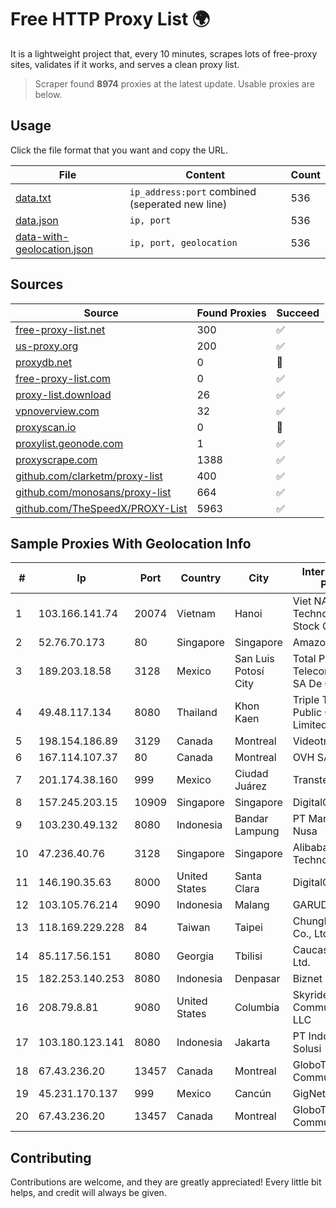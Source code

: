 
# Free HTTP Proxy List 🌍

It is a lightweight project that, every 10 minutes, scrapes lots of free-proxy sites, validates if it works, and serves a clean proxy list.


> Scraper found **8974** proxies at the latest update. Usable proxies are below.

## Usage

Click the file format that you want and copy the URL.


|File|Content|Count|
|----|-------|-----|
|[data.txt](https://raw.githubusercontent.com/themiralay/Proxy-List-World/master/data.txt)|`ip_address:port` combined (seperated new line)|536|
|[data.json](https://raw.githubusercontent.com/themiralay/Proxy-List-World/master/data.json)|`ip, port`|536|
|[data-with-geolocation.json](https://raw.githubusercontent.com/themiralay/Proxy-List-World/master/data-with-geolocation.json)|`ip, port, geolocation`|536|

## Sources

|Source|Found Proxies|Succeed|
|------|-------------|-------|
|[free-proxy-list.net](https://free-proxy-list.net)|300|✅|
|[us-proxy.org](https://www.us-proxy.org)|200|✅|
|[proxydb.net](http://proxydb.net)|0|🚫|
|[free-proxy-list.com](https://free-proxy-list.com/?page=&port=&type%5B%5D=http&type%5B%5D=https&up_time=0&search=Search)|0|✅|
|[proxy-list.download](https://www.proxy-list.download/HTTP)|26|✅|
|[vpnoverview.com](https://vpnoverview.com/privacy/anonymous-browsing/free-proxy-servers)|32|✅|
|[proxyscan.io](https://www.proxyscan.io)|0|🚫|
|[proxylist.geonode.com](https://proxylist.geonode.com/api/proxy-list?limit=300&page=1&sort_by=lastChecked&sort_type=desc&protocols=http,https)|1|✅|
|[proxyscrape.com](https://api.proxyscrape.com/v2/?request=displayproxies&protocol=http&timeout=10000&country=all&ssl=all&anonymity=all)|1388|✅|
|[github.com/clarketm/proxy-list](https://raw.githubusercontent.com/clarketm/proxy-list/master/proxy-list-raw.txt)|400|✅|
|[github.com/monosans/proxy-list](https://raw.githubusercontent.com/monosans/proxy-list/main/proxies/http.txt)|664|✅|
|[github.com/TheSpeedX/PROXY-List](https://raw.githubusercontent.com/TheSpeedX/PROXY-List/master/http.txt)|5963|✅|


## Sample Proxies With Geolocation Info

|#|Ip|Port|Country|City|Internet Service Provider|
|-|--|----|-------|----|-------------------------|
|1|103.166.141.74|20074|Vietnam|Hanoi|Viet NAM Cloud Technology Joint Stock Company|
|2|52.76.70.173|80|Singapore|Singapore|Amazon.com, Inc.|
|3|189.203.18.58|3128|Mexico|San Luis Potosí City|Total Play Telecomunicaciones SA De CV|
|4|49.48.117.134|8080|Thailand|Khon Kaen|Triple T Broadband Public Company Limited|
|5|198.154.186.89|3129|Canada|Montreal|Videotron Ltee|
|6|167.114.107.37|80|Canada|Montreal|OVH SAS|
|7|201.174.38.160|999|Mexico|Ciudad Juárez|Transtelco Inc|
|8|157.245.203.15|10909|Singapore|Singapore|DigitalOcean, LLC|
|9|103.230.49.132|8080|Indonesia|Bandar Lampung|PT Mandala Lintas Nusa|
|10|47.236.40.76|3128|Singapore|Singapore|Alibaba (US) Technology Co., Ltd.|
|11|146.190.35.63|8000|United States|Santa Clara|DigitalOcean, LLC|
|12|103.105.76.214|9090|Indonesia|Malang|GARUDA|
|13|118.169.229.228|84|Taiwan|Taipei|Chunghwa Telecom Co., Ltd.|
|14|85.117.56.151|8080|Georgia|Tbilisi|Caucasus Online Ltd.|
|15|182.253.140.253|8080|Indonesia|Denpasar|Biznet Networks|
|16|208.79.8.81|9080|United States|Columbia|Skyrider Communications LLC|
|17|103.180.123.141|8080|Indonesia|Jakarta|PT Indo Telemedia Solusi|
|18|67.43.236.20|13457|Canada|Montreal|GloboTech Communications|
|19|45.231.170.137|999|Mexico|Cancún|GigNet, S.A. de C.V.|
|20|67.43.236.20|13457|Canada|Montreal|GloboTech Communications|



## Contributing

Contributions are welcome, and they are greatly appreciated! Every
little bit helps, and credit will always be given.

